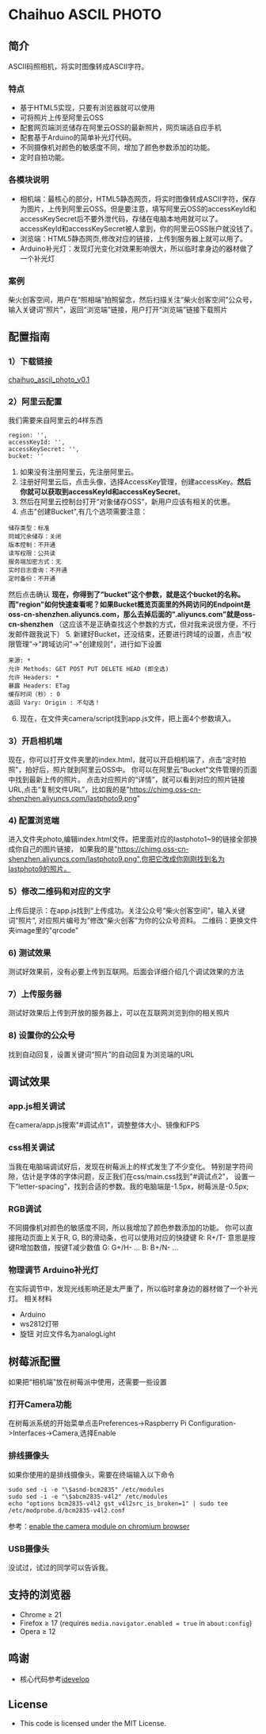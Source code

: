 Chaihuo ASCIL PHOTO
============
## 简介
ASCII码照相机，将实时图像转成ASCII字符。

### 特点
* 基于HTML5实现，只要有浏览器就可以使用
* 可将照片上传至阿里云OSS
* 配套网页端浏览储存在阿里云OSS的最新照片，网页端适自应手机
* 配套基于Arduino的简单补光灯代码。
* 不同摄像机对颜色的敏感度不同，增加了颜色参数添加的功能。
* 定时自拍功能。

### 各模块说明
* 相机端：最核心的部分，HTML5静态网页，将实时图像转成ASCII字符，保存为图片，上传到阿里云OSS。但是要注意，填写阿里云OSS的accessKeyId和accessKeySecret后不要外泄代码，存储在电脑本地用就可以了。accessKeyId和accessKeySecret被人拿到，你的阿里云OSS账户就没钱了。
* 浏览端：HTML5静态网页,修改对应的链接，上传到服务器上就可以用了。
* Arduino补光灯：发现灯光变化对效果影响很大，所以临时拿身边的器材做了一个补光灯

### 案例
柴火创客空间，用户在“照相端”拍照留念，然后扫描关注“柴火创客空间”公众号，输入关键词“照片”，返回“浏览端”链接，用户打开“浏览端”链接下载照片



## 配置指南
### 1）下载链接
[chaihuo_ascil_photo_v0.1](https://github.com/ma2b/chaihuo_ascil_photo/archive/main.zip)
### 2）阿里云配置
我们需要来自阿里云的4样东西
```
region: '',
accessKeyId: '',
accessKeySecret: '',
bucket: ''
```
1. 如果没有注册阿里云，先注册阿里云。
2. 注册好阿里云后，点击头像，选择AccessKey管理，创建accessKey。**然后你就可以获取到accessKeyId和accessKeySecret**。
3. 然后在阿里云控制台打开“对象储存OSS”，新用户应该有相关的优惠。
4. 点击"创建Bucket",有几个选项需要注意：
```
储存类型：标准
同城冗余储存：关闭
版本控制：不开通
读写权限：公共读
服务端加密方式：无
实时日志查询：不开通
定时备份：不开通
```
然后点击确认
**现在，你得到了"bucket"这个参数，就是这个bucket的名称。**
**而"region"如何快速查看呢？如果Bucket概览页面里的外网访问的Endpoint是oss-cn-shenzhen.aliyuncs.com，那么去掉后面的".aliyuncs.com"就是oss-cn-shenzhen**
（这应该不是正确查找这个参数的方式，但对我来说很方便，不行发邮件跟我说下）
5. 新建好Bucket，还没结束，还要进行跨域的设置，点击“权限管理”->"跨域访问"->"创建规则"，进行如下设置
```
来源: *
允许 Methods: GET POST PUT DELETE HEAD (即全选)
允许 Headers: *
暴露 Headers: ETag
缓存时间（秒）: 0
返回 Vary: Origin : 不勾选！
```
6. 现在，在文件夹camera/script找到app.js文件，把上面4个参数填入。

### 3）开启相机端
现在，你可以打开文件夹里的index.html，就可以开启相机端了，点击“定时拍照”，拍好后，照片就到阿里云OSS中。
你可以在阿里云“Bucket”文件管理的页面中找到最新上传的照片。
点击对应照片的“详情”，就可以看到对应的照片链接URL,点击“复制文件URL”，比如我的是"https://chimg.oss-cn-shenzhen.aliyuncs.com/lastphoto9.png"

### 4) 配置浏览端
进入文件夹photo,编辑index.html文件。把里面对应的lastphoto1~9的链接全部换成你自己的图片链接，
如果我的是"https://chimg.oss-cn-shenzhen.aliyuncs.com/lastphoto9.png",你把它改成你刚刚找到名为lastphoto9的照片。

### 5）修改二维码和对应的文字
上传后提示：在app.js找到“上传成功。关注公众号“柴火创客空间”，输入关键词“照片”, 对应照片编号为”修改“柴火创客”为你的公众号资料。
二维码：更换文件夹image里的"qrcode"

### 6) 测试效果
测试好效果前，没有必要上传到互联网。后面会详细介绍几个调试效果的方法

### 7）上传服务器
测试好效果后上传到开放的服务器上，可以在互联网浏览到你的相关照片

### 8) 设置你的公众号
找到自动回复，设置关键词“照片”的自动回复为浏览端的URL

## 调试效果
### app.js相关调试
在camera/app.js搜索"#调试点1"，调整整体大小、镜像和FPS

### css相关调试
当我在电脑端调试好后，发现在树莓派上的样式发生了不少变化。
特别是字符间隙，估计是字体的字体问题，反正我们在css/main.css找到"#调试点2"，
设置一下“letter-spacing”，找到合适的参数。我的电脑端是-1.5px，树莓派是-0.5px;

### RGB调试
不同摄像机对颜色的敏感度不同，所以我增加了颜色参数添加的功能。
你可以直接拖动页面上关于R, G, B的滑动条，也可以使用对应的快捷键
R: R+/T- 意思是按键R增加数值，按键T减少数值
G: G+/H- ...
B: B+/N- ...

### 物理调节 Arduino补光灯
在实际调节中，发现光线影响还是太严重了，所以临时拿身边的器材做了一个补光灯。
相关材料
* Arduino
* ws2812灯带
* 旋钮
对应文件名为analogLight


## 树莓派配置
如果把“相机端”放在树莓派中使用，还需要一些设置
### 打开Camera功能
在树莓派系统的开始菜单点击Preferences->Raspberry Pi Configuration->Interfaces->Camera,选择Enable

### 排线摄像头
如果你使用的是排线摄像头，需要在终端输入以下命令
```
sudo sed -i -e "\$asnd-bcm2835" /etc/modules
sudo sed -i -e "\$abcm2835-v4l2" /etc/modules
echo "options bcm2835-v4l2 gst_v4l2src_is_broken=1" | sudo tee /etc/modprobe.d/bcm2835-v4l2.conf
```
参考：[enable the camera module on chromium browser](https://www.raspberrypi.org/forums/viewtopic.php?t=220261)

### USB摄像头
没试过，试过的同学可以告诉我。


## 支持的浏览器
* Chrome &ge; 21
* Firefox &ge; 17 (requires `media.navigator.enabled = true` in `about:config`)
* Opera &ge; 12

## 鸣谢
* 核心代码参考[idevelop](https://github.com/idevelop/ascii-camera)

## License
- This code is licensed under the MIT License.

